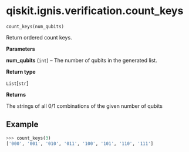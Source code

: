 <span id="qiskit-ignis-verification-count-keys" />

# qiskit.ignis.verification.count\_keys

<span id="undefined" />

`count_keys(num_qubits)`

Return ordered count keys.

**Parameters**

**num\_qubits** (`int`) – The number of qubits in the generated list.

**Return type**

`List`\[`str`]

**Returns**

The strings of all 0/1 combinations of the given number of qubits

## Example

```python
>>> count_keys(3)
['000', '001', '010', '011', '100', '101', '110', '111']
```
